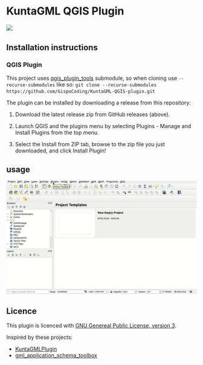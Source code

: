 KuntaGML QGIS Plugin
===================
![](https://github.com/GispoCoding/KuntaGML-QGIS-plugin/workflows/Tests/badge.svg)


## Installation instructions
### QGIS Plugin
This project uses [qgis_plugin_tools](https://github.com/GispoCoding/qgis_plugin_tools) submodule, so when cloning 
use `--recurse-submodules` like so:
`git clone --recurse-submodules https://github.com/GispoCoding/KuntaGML-QGIS-plugin.git`


The plugin can be installed by downloading a release from this repository:

1. Download the latest release zip from GitHub releases (above).

2. Launch QGIS and the plugins menu by selecting Plugins - Manage and Install Plugins from the top menu.

3. Select the Install from ZIP tab, browse to the zip file you just downloaded, and click Install Plugin!


## usage
![Plugin in action](/docs/k-gml.gif?raw=true "Plugin in action")


## Licence

This plugin is licenced with [GNU Genereal Public License, version 3](https://www.gnu.org/licenses/gpl-3.0.en.html).


Inspired by these projects:
* [KuntaGMLPlugin](https://github.com/ernogispo/KuntaGMLPlugin)
* [gml_application_schema_toolbox](https://github.com/BRGM/gml_application_schema_toolbox)

